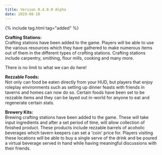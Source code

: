 ```yaml
---
title: Version 0.4.0.0 Alpha
date: 2019-08-10
---
```

{% include tag.html tag="added" %}

**Crafting Stations:**<br>
Crafting stations have been added to the game. Players will be able to use the various resources which they have gathered to make numerous items out of them in the different types of crafting stations. Crafting stations include carpentry, smithing, flour mills, cooking and many more. 

There is no limit to what we can do here!

**Rezzable Foods:**<br>
Not only can food be eaten directly from your HUD, but players that enjoy roleplay environments such as setting up dinner feasts with friends in taverns and homes can now do so. Certain foods have been set to be rezzable items and they can be layed out in-world for anyone to eat and regenerate certain stats. 

**Brewery Kits:**<br>
Brewing crafting stations have been added to the game. These will take input ingredients and after a set period of time, will allow collection of finished product. These products include rezzable barrels of acoholic beverages which tavern keepers can set a 'coin' price for. Players visiting these locations will be able to buy a single serve of the drink and be poured a virtual beverage served in hand while having meaningful discussions with their friends. 

